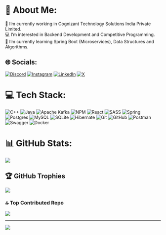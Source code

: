 # 💫 About Me:
🧳 I’m currently working in Cognizant Technology Solutions India Private Limited.<br>💻 I’m interested in Backend Development and Competitive Programming.<br>🌱 I’m currently learning Spring Boot (Microservices), Data Structures and Algorithms.


## 🌐 Socials:
[![Discord](https://img.shields.io/badge/Discord-%237289DA.svg?logo=discord&logoColor=white)](https://discord.gg/praveenukkoji#1457) [![Instagram](https://img.shields.io/badge/Instagram-%23E4405F.svg?logo=Instagram&logoColor=white)](https://instagram.com/praveenukkoji) [![LinkedIn](https://img.shields.io/badge/LinkedIn-%230077B5.svg?logo=linkedin&logoColor=white)](https://linkedin.com/in/praveenukkoji) [![X](https://img.shields.io/badge/X-black.svg?logo=X&logoColor=white)](https://x.com/praveenukkoji) 

# 💻 Tech Stack:
![C++](https://img.shields.io/badge/c++-%2300599C.svg?style=for-the-badge&logo=c%2B%2B&logoColor=white) ![Java](https://img.shields.io/badge/java-%23ED8B00.svg?style=for-the-badge&logo=openjdk&logoColor=white) ![Apache Kafka](https://img.shields.io/badge/Apache%20Kafka-000?style=for-the-badge&logo=apachekafka) ![NPM](https://img.shields.io/badge/NPM-%23CB3837.svg?style=for-the-badge&logo=npm&logoColor=white) ![React](https://img.shields.io/badge/react-%2320232a.svg?style=for-the-badge&logo=react&logoColor=%2361DAFB) ![SASS](https://img.shields.io/badge/SASS-hotpink.svg?style=for-the-badge&logo=SASS&logoColor=white) ![Spring](https://img.shields.io/badge/spring-%236DB33F.svg?style=for-the-badge&logo=spring&logoColor=white) ![Postgres](https://img.shields.io/badge/postgres-%23316192.svg?style=for-the-badge&logo=postgresql&logoColor=white) ![MySQL](https://img.shields.io/badge/mysql-4479A1.svg?style=for-the-badge&logo=mysql&logoColor=white) ![SQLite](https://img.shields.io/badge/sqlite-%2307405e.svg?style=for-the-badge&logo=sqlite&logoColor=white) ![Hibernate](https://img.shields.io/badge/Hibernate-59666C?style=for-the-badge&logo=Hibernate&logoColor=white) ![Git](https://img.shields.io/badge/git-%23F05033.svg?style=for-the-badge&logo=git&logoColor=white) ![GitHub](https://img.shields.io/badge/github-%23121011.svg?style=for-the-badge&logo=github&logoColor=white) ![Postman](https://img.shields.io/badge/Postman-FF6C37?style=for-the-badge&logo=postman&logoColor=white) ![Swagger](https://img.shields.io/badge/-Swagger-%23Clojure?style=for-the-badge&logo=swagger&logoColor=white) ![Docker](https://img.shields.io/badge/docker-%230db7ed.svg?style=for-the-badge&logo=docker&logoColor=white) 

# 📊 GitHub Stats:
![](https://github-readme-streak-stats.herokuapp.com/?user=praveenukkoji&theme=dark&hide_border=false)<br/>

## 🏆 GitHub Trophies
![](https://github-profile-trophy.vercel.app/?username=praveenukkoji&theme=radical&no-frame=true&no-bg=true&margin-w=4)

### 🔝 Top Contributed Repo
![](https://github-contributor-stats.vercel.app/api?username=praveenukkoji&limit=5&theme=dark&combine_all_yearly_contributions=true)

---
[![](https://visitcount.itsvg.in/api?id=praveenukkoji&icon=0&color=12)](https://visitcount.itsvg.in)

<!-- Proudly created with GPRM ( https://gprm.itsvg.in ) -->
